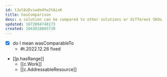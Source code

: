 ```yaml
---
id: tJwl8zDviwde4YwJtAixK
title: hasComparison
desc: a solution can be compared to other solutions or different SKUs
updated: 1672094748173
created: 1643810805739
---
```


- [x] do I mean wasComparableTo
  - #t.2022.12.26 fixed

- [[p.hasRange]]
  - [[c.Work]]
  - [[c.AddressableResource]]
